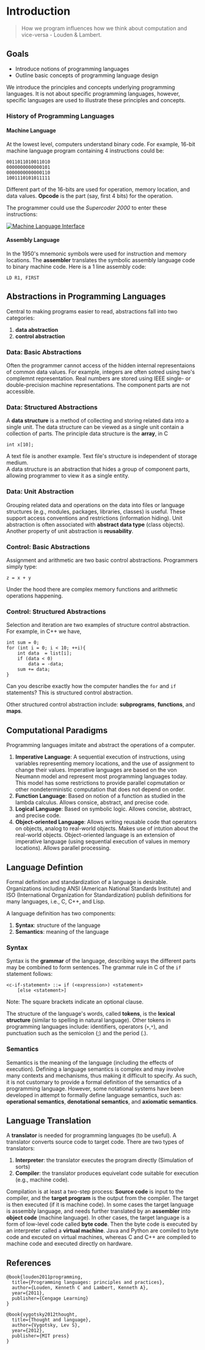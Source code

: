 # Introduction

<!-- Thought is not merely expressed in words, it comes into existence through them - Lev Vygotsky. -->
> How we program influences how we think about computation and vice-versa - Louden & Lambert.


<!-- ------------------------------------- -->
## Goals
* Introduce notions of programming languages
* Outline basic concepts of programming language design

We introduce the principles and concepts underlying programming languages.  It is not about specific programming languages, however, specific languages are used to illustrate these principles and concepts.  

### History of Programming Languages

#### Machine Language

At the lowest level, computers understand binary code.  For example, 16-bit machine language program containing 4 instructions could be:

```
0011011010011010
0000000000000101
0000000000000110
1001110101011111
```

Different part of the 16-bits are used for operation, memory location, and data values.  __Opcode__ is the part (say, first 4 bits) for the operation.


The programmer could use the _Supercoder 2000_ to enter these instructions:

[![Machine Language Interface](../images/supercoder_2000_binary_keyboard.jpeg)](../images/supercoder_2000_binary_keyboard.jpeg)


#### Assembly Language

In the 1950's mnemonic symbols were used for instruction and memory locations.  The __assembler__ translates the symbolic assembly language code to binary machine code.  Here is a 1 line assembly code:

```
LD R1, FIRST
```





<!-- ------------------------------------- -->
## Abstractions in Programming Languages

Central to making programs easier to read, abstractions fall into two categories:

1. __data abstraction__ 
2. __control abstraction__

### Data: Basic Abstractions

Often the programmer cannot access of the hidden internal representaions of common data values.  For example, 
integers are often sotred using two's complemnt representation.  Real numbers are stored using IEEE single- or double-precision machine representations.  The component parts are not accessible.



### Data: Structured Abstractions

A __data structure__ is a method of collecting and storing related data into a single unit.  The data structure can be viewed as a single unit contain a collection of parts.  The principle data structure is the __array__, in C

```
int x[10];
```

A text file is another example.  Text file's structure is independent of storage medium.  
A data structure is an abstraction that hides a group of component parts, allowing programmer to view it as a single entity.




### Data: Unit Abstraction

Grouping related data and operations on the data into files or language structures (e.g., modules, packages, libraries, classes) is useful.  These support access conventions and restrictions (information hiding).  Unit abstraction is often associated with __abstract data type__ (class objects).  Another property of unit abstraction is __reusability__.  


### Control: Basic Abstractions

Assignment and arithmetic are two basic control abstractions.  Programmers simply type:

```
z = x + y
```

Under the hood there are complex memory functions and arithmetic operations happening.




### Control: Structured Abstractions

Selection and iteration are two examples of structure control abstraction.  For example, in C++ we have, 

```
int sum = 0;
for (int i = 0; i < 10; ++i){
    int data  = list[i];
    if (data < 0)
        data = -data;
    sum += data;
}
```
Can you describe exactly how the computer handles the `for` and `if` statements?  This is structured control abstraction.

Other structured control abstraction include: __subprograms__, __functions__, and __maps__.




<!-- ------------------------------------- -->
## Computational Paradigms

Programming languages imitate and abstract the operations of a computer.

1. __Imperative Language__: A sequential execution of instructions, using variables representing memory locations, and the use of assignment to change their values.  Imperative languages are based on the von Neumann model and represent most programming languages today.  This model has some restrictions to provide parallel copmutation or other nondeterministic computation that does not depend on order.  
2. __Function Language__: Based on notion of a function as studied in the lambda calculus.  Allows consice, abstract, and precise code.
3. __Logical Language__: Based on symbolic logic.  Allows concise, abstract, and precise code.
4. __Object-oriented Language__: Allows writing reusable code that operators on objects, analog to real-world objects.  Makes use of intution about the real-world objects.  Object-oriented language is an extension of imperative language (using sequential execution of values in memory locations).  Allows parallel processing.  




<!-- ------------------------------------- -->
## Language Defintion

Formal definition and standardization of a language is desirable.  Organizations including ANSI (American National Standards Institute) and ISO (International Organization for Standardization) publish definitions for many languages, i.e., C, C++, and Lisp. 

A language definition has two components:
1. __Syntax__: structure of the language
2. __Semantics__: meaning of the language



### Syntax

Syntax is the __grammar__ of the language, describing ways the different parts may be combined to form sentences.  The grammar rule in C of the `if` statement follows:

```
<c-if-statement> ::= if (<expression>) <statement>
    [else <statement>]
```

Note: The square brackets indicate an optional clause.

The structure of the language's words, called __tokens__, is the __lexical structure__ (similar to spelling in natural language).  Other tokens in programming languages include: identifiers, operators (`+`,`*`), and punctuation such as the semicolon (;) and the period (.).



### Semantics

Semantics is the meaning of the language (including the effects of execution).  Defining a language semantics is complex and may involve many contexts and mechanisms, thus making it difficult to specify.  As such, it is not customary to provide a formal definition of the semantics of a programming language.  However, some notational systems have been developed in attempt to formally define language semantics, such as: __operational semantics__, __denotational semantics__, and __axiomatic semantics__. 







<!-- ------------------------------------- -->
## Language Translation

A __translator__ is needed for programming languages (to be useful).  A translator converts source code to target code.  There are two types of translators:

1. __Interpreter__: the translator executes the program directly (Simulation of sorts)
2. __Compiler__: the translator produces equivelant code suitable for execution (e.g., machine code).  

Compilation is at least a two-step process: 
__Source code__ is input to the compiler, and the __target program__ is the output from the compiler.  The target is then executed (if it is machine code).  In some cases the target language is assembly language, and needs further translated by an __assembler__ into __object code__ (machine language).  In other cases, the target language is a form of low-level code called __byte code__.  Then the byte code is executed by an interpreter called a __virtual machine__.  Java and Python are comiled to  byte code and excuted on virtual machines, whereas C and C++ are compiled to machine code and executed directly on hardware.






<!-- ------------------------------------- -->
## References
```
@book{louden2011programming,
  title={Programming languages: principles and practices},
  author={Louden, Kenneth C and Lambert, Kenneth A},
  year={2011},
  publisher={Cengage Learning}
}

@book{vygotsky2012thought,
  title={Thought and language},
  author={Vygotsky, Lev S},
  year={2012},
  publisher={MIT press}
}
```
